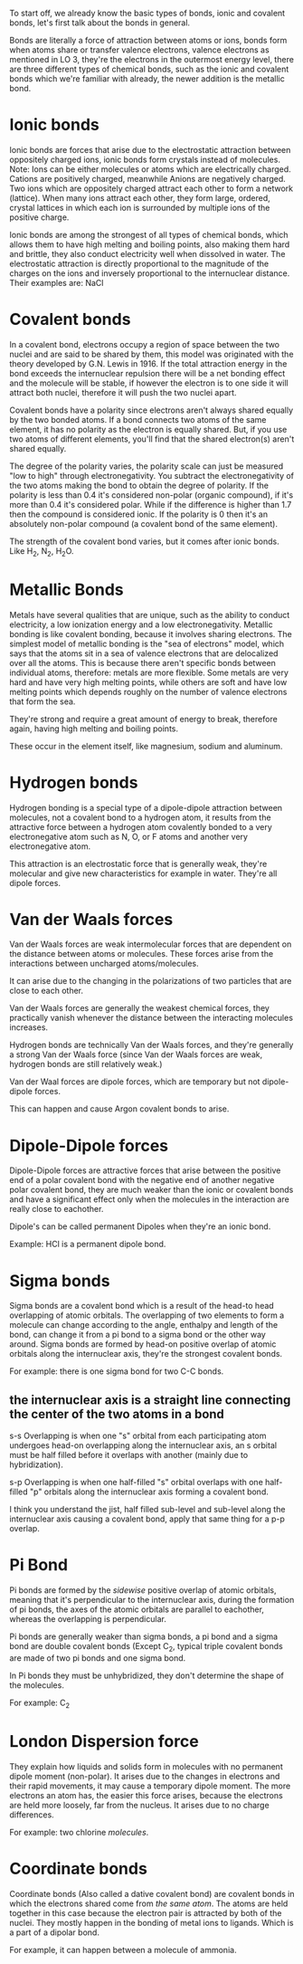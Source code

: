 
To start off, we already know the basic types of bonds, ionic and covalent bonds, let's first talk about the bonds in general.

Bonds are literally a force of attraction between atoms or ions, bonds form when atoms share or transfer valence electrons, valence electrons as mentioned in LO 3, they're the electrons in the outermost energy level, there are three different types of chemical bonds, such as the ionic and covalent bonds which we're familiar with already, the newer addition is the metallic bond.

# Ionic bonds

Ionic bonds are forces that arise due to the electrostatic attraction between oppositely charged ions, ionic bonds form crystals instead of molecules. Note: Ions can be either molecules or atoms which are electrically charged. Cations are positively charged, meanwhile Anions are negatively charged.
Two ions which are oppositely charged attract each other to form a network (lattice).
When many ions attract each other, they form large, ordered, crystal lattices in which each ion is surrounded by multiple ions of the positive charge.

Ionic bonds are among the strongest of all types of chemical bonds, which allows them to have high melting and boiling points, also making them hard and brittle, they also conduct electricity well when dissolved in water. The electrostatic attraction is directly proportional to the magnitude of the charges on the ions and inversely proportional to the internuclear distance.
Their examples are: NaCl

# Covalent bonds

In a covalent bond, electrons occupy a region of space between the two nuclei and are said to be shared by them, this model was originated with the theory developed by G.N. Lewis in 1916. If the total attraction energy in the bond exceeds the internuclear repulsion there will be a net bonding effect and the molecule will be stable, if however the electron is to one side it will attract both nuclei, therefore it will push the two nuclei apart.

Covalent bonds have a polarity since electrons aren't always shared equally by the two bonded atoms. If a bond connects two atoms of the same element, it has no polarity as the electron is equally shared. But, if you use two atoms of different elements, you'll find that the shared electron(s) aren't shared equally.

The degree of the polarity varies, the polarity scale can just be measured "low to high" through electronegativity. You subtract the electronegativity of the two atoms making the bond to obtain the degree of polarity. If the polarity is less than 0.4 it's considered non-polar (organic compound), if it's more than 0.4 it's considered polar. While if the difference is higher than 1.7 then the compound is considered ionic. If the polarity is 0 then it's an absolutely non-polar compound (a covalent bond of the same element).

The strength of the covalent bond varies, but it comes after ionic bonds.
Like H<sub>2</sub>, N<sub>2</sub>, H<sub>2</sub>O.

# Metallic Bonds

Metals have several qualities that are unique, such as the ability to conduct electricity, a low ionization energy and a low electronegativity. Metallic bonding is like covalent bonding, because it involves sharing electrons. The simplest model of metallic bonding is the "sea of electrons" model, which says that the atoms sit in a sea of valence electrons that are delocalized over all the atoms. This is because there aren't specific bonds between individual atoms, therefore: metals are more flexible. Some metals are very hard and have very high melting points, while others are soft and have low melting points which depends roughly on the number of valence electrons that form the sea.

They're strong and require a great amount of energy to break, therefore again, having high melting and boiling points. 

These occur in the element itself, like magnesium, sodium and aluminum.
# Hydrogen bonds

Hydrogen bonding is a special type of a dipole-dipole attraction between molecules, not a covalent bond to a hydrogen atom, it results from the attractive force between a hydrogen atom covalently bonded to a very electronegative atom such as N, O, or F atoms and another very electronegative atom.

This attraction is an electrostatic force that is generally weak, they're molecular and give new characteristics for example in water.
They're all dipole forces.
# Van der Waals forces

Van der Waals forces are weak intermolecular forces that are dependent on the distance between atoms or molecules. These forces arise from the interactions between uncharged atoms/molecules.

It can arise due to the changing in the polarizations of two particles that are close to each other.

Van der Waals forces are generally the weakest chemical forces, they practically vanish whenever the distance between the interacting molecules increases.

Hydrogen bonds are technically Van der Waals forces, and they're generally a strong Van der Waals force (since Van der Waals forces are weak, hydrogen bonds are still relatively weak.)

Van der Waal forces are dipole forces, which are temporary but not dipole-dipole forces.

This can happen and cause Argon covalent bonds to arise.
# Dipole-Dipole forces

Dipole-Dipole forces are attractive forces that arise between the positive end of a polar covalent bond with the negative end of another negative polar covalent bond, they are much weaker than the ionic or covalent bonds and have a significant effect only when the molecules in the interaction are really close to eachother.

Dipole's can be called permanent Dipoles when they're an ionic bond.

Example: HCl is a permanent dipole bond.
# Sigma bonds

Sigma bonds are a covalent bond which is a result of the head-to head overlapping of atomic orbitals. The overlapping of two elements to form a molecule can change according to the angle, enthalpy and length of the bond, can change it from a pi bond to a sigma bond or the other way around. Sigma bonds are formed by head-on positive overlap of atomic orbitals along the internuclear axis, they're the strongest covalent bonds.

For example: there is one sigma bond for two C-C bonds.

## the internuclear axis is a straight line connecting the center of the two atoms in a bond

s-s Overlapping is when one "s" orbital from each participating atom undergoes head-on overlapping along the internuclear axis, an s orbital must be half filled before it overlaps with another (mainly due to hybridization). 

s-p Overlapping is when one half-filled "s" orbital overlaps with one half-filled "p" orbitals along the internuclear axis forming a covalent bond.

I think you understand the jist, half filled sub-level and sub-level along the internuclear axis causing a covalent bond, apply that same thing for a p-p overlap.

# Pi Bond

Pi bonds are formed by the *sidewise* positive overlap of atomic orbitals, meaning that it's perpendicular to the internuclear axis, during the formation of pi bonds, the axes of the atomic orbitals are parallel to eachother, whereas the overlapping is perpendicular.

Pi bonds are generally weaker than sigma bonds, a pi bond and a sigma bond are double covalent bonds (Except C<sub>2</sub>, typical triple covalent bonds are made of two pi bonds and one sigma bond.

In Pi bonds they must be unhybridized, they don't determine the shape of the molecules.

For example: C<sub>2</sub>

# London Dispersion force

They explain how liquids and solids form in molecules with no permanent dipole moment (non-polar). It arises due to the changes in electrons and their rapid movements, it may cause a temporary dipole moment. The more electrons an atom has, the easier this force arises, because the electrons are held more loosely, far from the nucleus. It arises due to no charge differences.

For example: two chlorine *molecules*.

# Coordinate bonds

Coordinate bonds (Also called a dative covalent bond) are covalent bonds in which the electrons shared come from *the same atom*. The atoms are held together in this case because the electron pair is attracted by both of the nuclei. They mostly happen in the bonding of metal ions to ligands. Which is a part of a dipolar bond.

For example, it can happen between a molecule of ammonia.

